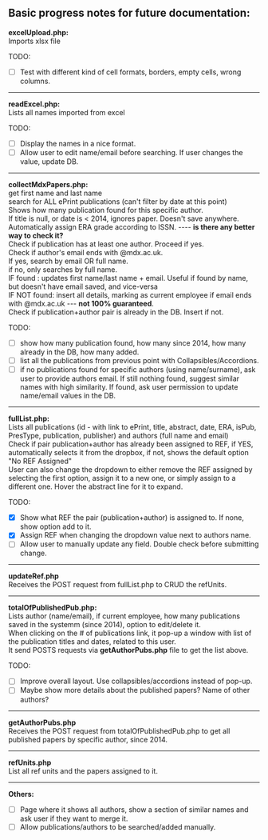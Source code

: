 Basic progress notes for future documentation:
---------------------
**excelUpload.php:**  
Imports xlsx file  

TODO:  
- [ ] Test with different kind of cell formats, borders, empty cells, wrong columns.  
---------------------
**readExcel.php:**  
Lists all names imported from excel  

TODO:  
- [ ] Display the names in a nice format.  
- [ ] Allow user to edit name/email before searching. If user changes the value, update DB.  
---------------------
**collectMdxPapers.php:**  
get first name and last name  
search for ALL ePrint publications (can't filter by date at this point)  
Shows how many publication found for this specific author.  
If title is null, or date is < 2014, ignores paper. Doesn't save anywhere.  
Automatically assign ERA grade according to ISSN. ---- **is there any better way to check it?**  
Check if publication has at least one author. Proceed if yes.  
Check if author's email ends with @mdx.ac.uk.  
If yes, search by email OR full name.  
if no, only searches by full name.  
IF found    : updates first name/last name + email. Useful if found by name, but doesn't have email saved, and vice-versa  
IF NOT found: insert all details, marking as current employee if email ends with @mdx.ac.uk --- **not 100% guaranteed**.  
Check if publication+author pair is already in the DB. Insert if not.

TODO:  
- [ ] show how many publication found, how many since 2014, how many already in the DB, how many added.  
- [ ] list all the publications from previous point with Collapsibles/Accordions.  
- [ ] if no publications found for specific authors (using name/surname), ask user to provide authors email. If still nothing found, suggest similar names with high similarity. If found, ask user permission to update name/email values in the DB.  

---------------------
**fullList.php:**  
Lists all publications (id - with link to ePrint, title, abstract, date, ERA, isPub, PresType, publication, publisher) and authors (full name and email)  
Check if pair publication+author has already been assigned to REF, if YES, automatically selects it from the dropbox, if not, shows the default option "No REF Assigned"  
User can also change the dropdown to either remove the REF assigned by selecting the first option, assign it to a new one, or simply assign to a different one.
Hover the abstract line for it to expand.  

TODO:  
- [x] Show what REF the pair (publication+author) is assigned to. If none, show option add to it.  
- [x] Assign REF when changing the dropdown value next to authors name.  
- [ ] Allow user to manually update any field. Double check before submitting change.  

---------------------
**updateRef.php**  
Receives the POST request from fullList.php to CRUD the refUnits.  

---------------------
**totalOfPublishedPub.php:**  
Lists author (name/email), if current employee, how many publications saved in the systemm (since 2014), option to edit/delete it.  
When clicking on the # of publications link, it pop-up a window with list of the publication titles and dates, related to this user.  
It send POSTS requests via **getAuthorPubs.php** file to get the list above.  

TODO:  
- [ ] Improve overall layout. Use collapsibles/accordions instead of pop-up.  
- [ ] Maybe show more details about the published papers? Name of other authors?  

---------------------
**getAuthorPubs.php**  
Receives the POST request from totalOfPublishedPub.php to get all published papers by specific author, since 2014.  

---------------------
**refUnits.php**  
List all ref units and the papers assigned to it.  

---------------------
**Others:**
- [ ] Page where it shows all authors, show a section of similar names and ask user if they want to merge it.  
- [ ] Allow publications/authors to be searched/added manually.  
